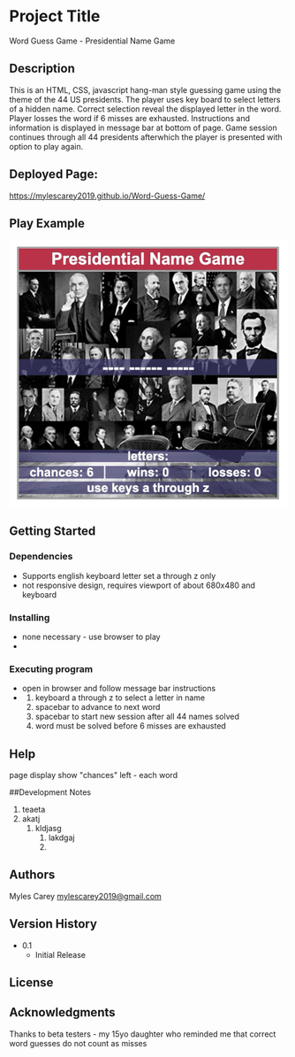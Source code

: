 # Project Title

Word Guess Game - Presidential Name Game

## Description

This is an HTML, CSS, javascript hang-man style guessing game using the theme of the 44 US presidents.
The player uses key board to select letters of a hidden name. Correct selection reveal the displayed letter
in the word.  Player losses the word if 6 misses are exhausted.  Instructions and information is displayed in message bar at bottom of page.   Game session continues through all 44 presidents afterwhich the player is presented with option to play again. 

## Deployed Page:
https://mylescarey2019.github.io/Word-Guess-Game/

## Play Example
![Presidential Name Game](assets/images/play-example.gif)

## Getting Started

### Dependencies

* Supports english keyboard letter set a through z only
* not responsive design, requires viewport of about 680x480 and keyboard

### Installing

* none necessary - use browser to play
* 
### Executing program

* open in browser and follow message bar instructions
*   1. keyboard a through z to select a letter in name
    2. spacebar to advance to next word 
    3. spacebar to start new session after all 44 names solved
    4. word must be solved before 6 misses are exhausted
    

## Help

page display show "chances" left - each word 



##Development Notes

1. teaeta
2. akatj
   1. kldjasg
      1. lakdgaj
      2. 

## Authors

Myles Carey 
mylescarey2019@gmail.com 

## Version History

* 0.1
    * Initial Release

## License


## Acknowledgments

Thanks to beta testers - my 15yo daughter who reminded me
that correct word guesses do not count as misses
